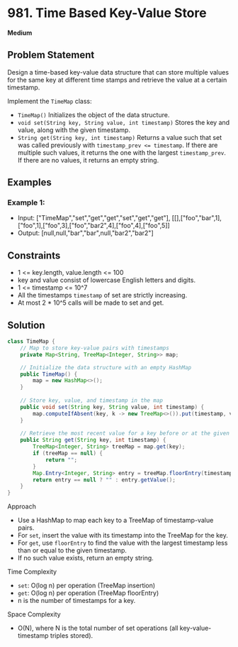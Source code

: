 # 981. Time Based Key-Value Store
**Medium**

## Problem Statement
Design a time-based key-value data structure that can store multiple values for the same key at different time stamps and retrieve the value at a certain timestamp.

Implement the `TimeMap` class:
- `TimeMap()` Initializes the object of the data structure.
- `void set(String key, String value, int timestamp)` Stores the key and value, along with the given timestamp.
- `String get(String key, int timestamp)` Returns a value such that set was called previously with `timestamp_prev <= timestamp`. If there are multiple such values, it returns the one with the largest `timestamp_prev`. If there are no values, it returns an empty string.

## Examples
### Example 1:
- Input: ["TimeMap","set","get","get","set","get","get"], [[],["foo","bar",1],["foo",1],["foo",3],["foo","bar2",4],["foo",4],["foo",5]]
- Output: [null,null,"bar","bar",null,"bar2","bar2"]

## Constraints
- 1 <= key.length, value.length <= 100
- key and value consist of lowercase English letters and digits.
- 1 <= timestamp <= 10^7
- All the timestamps `timestamp` of set are strictly increasing.
- At most 2 * 10^5 calls will be made to set and get.

## Solution
```java
class TimeMap {
    // Map to store key-value pairs with timestamps
    private Map<String, TreeMap<Integer, String>> map;

    // Initialize the data structure with an empty HashMap
    public TimeMap() {
        map = new HashMap<>();
    }
    
    // Store key, value, and timestamp in the map
    public void set(String key, String value, int timestamp) {
        map.computeIfAbsent(key, k -> new TreeMap<>()).put(timestamp, value);
    }
    
    // Retrieve the most recent value for a key before or at the given timestamp
    public String get(String key, int timestamp) {
        TreeMap<Integer, String> treeMap = map.get(key);
        if (treeMap == null) {
            return "";
        }
        Map.Entry<Integer, String> entry = treeMap.floorEntry(timestamp);
        return entry == null ? "" : entry.getValue();
    }
}
```

Approach

- Use a HashMap to map each key to a TreeMap of timestamp-value pairs.
- For `set`, insert the value with its timestamp into the TreeMap for the key.
- For `get`, use `floorEntry` to find the value with the largest timestamp less than or equal to the given timestamp.
- If no such value exists, return an empty string.

Time Complexity

- `set`: O(log n) per operation (TreeMap insertion)
- `get`: O(log n) per operation (TreeMap floorEntry)
- n is the number of timestamps for a key.

Space Complexity

- O(N), where N is the total number of set operations (all key-value-timestamp triples stored).
